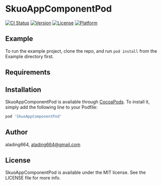 # SkuoAppComponentPod

[![CI Status](http://img.shields.io/travis/alading664/SkuoAppComponentPod.svg?style=flat)](https://travis-ci.org/alading664/SkuoAppComponentPod)
[![Version](https://img.shields.io/cocoapods/v/SkuoAppComponentPod.svg?style=flat)](http://cocoapods.org/pods/SkuoAppComponentPod)
[![License](https://img.shields.io/cocoapods/l/SkuoAppComponentPod.svg?style=flat)](http://cocoapods.org/pods/SkuoAppComponentPod)
[![Platform](https://img.shields.io/cocoapods/p/SkuoAppComponentPod.svg?style=flat)](http://cocoapods.org/pods/SkuoAppComponentPod)

## Example

To run the example project, clone the repo, and run `pod install` from the Example directory first.

## Requirements

## Installation

SkuoAppComponentPod is available through [CocoaPods](http://cocoapods.org). To install
it, simply add the following line to your Podfile:

```ruby
pod 'SkuoAppComponentPod'
```

## Author

alading664, alading664@gmail.com

## License

SkuoAppComponentPod is available under the MIT license. See the LICENSE file for more info.
